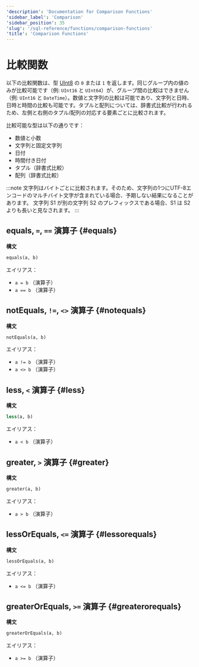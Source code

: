 ```yaml
---
'description': 'Documentation for Comparison Functions'
'sidebar_label': 'Comparison'
'sidebar_position': 35
'slug': '/sql-reference/functions/comparison-functions'
'title': 'Comparison Functions'
---
```





# 比較関数

以下の比較関数は、型 [UInt8](/sql-reference/data-types/int-uint) の `0` または `1` を返します。同じグループ内の値のみが比較可能です（例: `UInt16` と `UInt64`）が、グループ間の比較はできません（例: `UInt16` と `DateTime`）。数値と文字列の比較は可能であり、文字列と日時、日時と時間の比較も可能です。タプルと配列については、辞書式比較が行われるため、左側と右側のタプル/配列の対応する要素ごとに比較されます。

比較可能な型は以下の通りです：
- 数値と小数
- 文字列と固定文字列
- 日付
- 時間付き日付
- タプル（辞書式比較）
- 配列（辞書式比較）

:::note
文字列はバイトごとに比較されます。そのため、文字列の1つにUTF-8エンコードのマルチバイト文字が含まれている場合、予期しない結果になることがあります。
文字列 S1 が別の文字列 S2 のプレフィックスである場合、S1 は S2 よりも長いと見なされます。
:::

## equals, `=`, `==` 演算子 {#equals}

**構文**

```sql
equals(a, b)
```

エイリアス：
- `a = b` （演算子）
- `a == b` （演算子）

## notEquals, `!=`, `<>` 演算子 {#notequals}

**構文**

```sql
notEquals(a, b)
```

エイリアス：
- `a != b` （演算子）
- `a <> b` （演算子）

## less, `<` 演算子 {#less}

**構文**

```sql
less(a, b)
```

エイリアス：
- `a < b` （演算子）

## greater, `>` 演算子 {#greater}

**構文**

```sql
greater(a, b)
```

エイリアス：
- `a > b` （演算子）

## lessOrEquals, `<=` 演算子 {#lessorequals}

**構文**

```sql
lessOrEquals(a, b)
```

エイリアス：
- `a <= b` （演算子）

## greaterOrEquals, `>=` 演算子 {#greaterorequals}

**構文**

```sql
greaterOrEquals(a, b)
```

エイリアス：
- `a >= b` （演算子）
